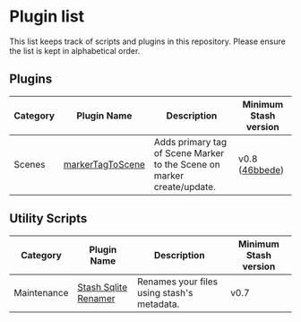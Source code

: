 # Plugin list

This list keeps track of scripts and plugins in this repository. Please ensure the list is kept in alphabetical order.

## Plugins

Category|Plugin Name|Description|Minimum Stash version
--------|-----------|-----------|---------------------
Scenes|[markerTagToScene](plugins/markerTagToScene)|Adds primary tag of Scene Marker to the Scene on marker create/update.|v0.8 ([46bbede](https://github.com/stashapp/stash/commit/46bbede9a07144797d6f26cf414205b390ca88f9))


## Utility Scripts

Category|Plugin Name|Description|Minimum Stash version
--------|-----------|-----------|---------------------
Maintenance|[Stash Sqlite Renamer](scripts/Sqlite_Renamer/Stash_Sqlite_Renamer)|Renames your files using stash's metadata.|v0.7

